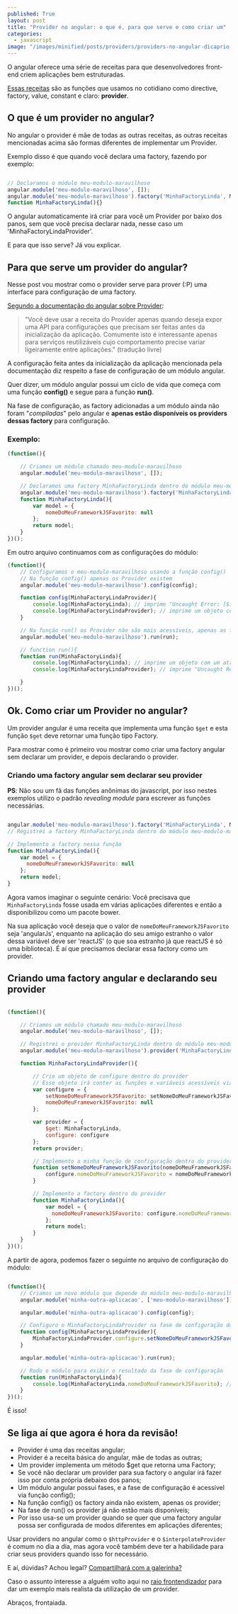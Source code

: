 ```yaml
---
published: True
layout: post
title: "Provider no angular: o que é, para que serve e como criar um"
categories: 
  - javascript
image: "/images/minified/posts/providers/providers-no-angular-dicaprio.jpg"
---
```


O angular oferece uma série de receitas para que desenvolvedores front-end criem aplicações bem estruturadas.

[Essas receitas](https://docs.angularjs.org/guide/providers) são as funções que usamos no cotidiano como directive, factory, value, constant e claro: **provider**.

## O que é um provider no angular?

No angular o provider é mãe de todas as outras receitas, as outras receitas mencionadas acima são formas diferentes de implementar um Provider.

Exemplo disso é que quando você declara uma factory, fazendo por exemplo:


```javascript

// Declaramos o módulo meu-modulo-maravilhoso
angular.module('meu-modulo-maravilhoso', []);
angular.module('meu-modulo-maravilhoso').factory('MinhaFactoryLinda', MinhaFactoryLinda);
function MinhaFactoryLinda(){}

```

O angular automaticamente irá criar para você um Provider por baixo dos panos, sem que você precisa declarar nada, nesse caso um 'MinhaFactoryLindaProvider'.

E para que isso serve? Já vou explicar.

## Para que serve um provider do angular?

Nesse post vou mostrar como o provider serve para prover (:P) uma interface para configuração de uma factory.

[Segundo a documentação do angular sobre Provider](https://docs.angularjs.org/guide/providers):
    
<blockquote>
"Você deve usar a receita do Provider apenas quando deseja expor uma API para configurações que precisam ser feitas antes da inicialização da aplicação. Comumente isto é interessante apenas para serviços reutilizáveis cujo comportamento precise variar ligeiramente entre aplicações." (tradução livre)
</blockquote>

A configuração feita antes da inicialização da aplicação mencionada pela documentação diz respeito a fase de configuração de um módulo angular.

Quer dizer, um módulo angular possui um ciclo de vida que começa com uma função **config()** e segue para a função **run()**.

Na fase de configuração, as factory adicionadas a um módulo ainda não foram "*compiladas*" pelo angular e **apenas estão disponíveis os providers dessas factory** para configuração.

### Exemplo:

```javascript
(function(){

    // Criamos um módulo chamado meu-modulo-maravilhoso
    angular.module('meu-modulo-maravilhoso', []);

    // Declaramos uma factory MinhaFactoryLinda dentro do módulo meu-modulo-maravilhoso
    angular.module('meu-modulo-maravilhoso').factory('MinhaFactoryLinda', MinhaFactoryLinda);
    function MinhaFactoryLinda(){
        var model = {
            nomeDoMeuFrameworkJSFavorito: null
        };
        return model;
    }   
})();

```

Em outro arquivo continuamos com as configurações do módulo:

```javascript
(function(){
    // Configuramos o meu-modulo-maravilhoso usando a função config()
    // Na função config() apenas os Provider existem
    angular.module('meu-modulo-maravilhoso').config(config);

    function config(MinhaFactoryLindaProvider){
        console.log(MinhaFactoryLinda); // imprime "Uncaught Error: [$injector:modulerr]" e trava a aplicação
        console.log(MinhaFactoryLindaProvider); // imprime um objeto com atributo $get
    }

    // Na função run() os Provider não são mais acessíveis, apenas as factory
    angular.module('meu-modulo-maravilhoso').run(run);

    // function run(){
    function run(MinhaFactoryLinda){
        console.log(MinhaFactoryLinda); // imprime um objeto com um atributo nomeDoMeuFrameworkJSFavorito
        console.log(MinhaFactoryLindaProvider); // imprime "Uncaught ReferenceError" e trava a aplicação

    }
})();

```

## Ok. Como criar um Provider no angular?

Um provider angular é uma receita que implementa uma função ```$get``` e esta função ```$get``` deve retornar uma função tipo Factory. 

Para mostrar como é primeiro vou mostrar como criar uma factory angular sem declarar um provider, e depois declarando o provider.

### Criando uma factory angular sem declarar seu provider

**PS**: Não sou um fã das funções anônimas do javascript, por isso nestes exemplos utilizo o padrão *revealing module* para escrever as funções necessárias.

```javascript

angular.module('meu-modulo-maravilhoso').factory('MinhaFactoryLinda', MinhaFactoryLinda);
// Registrei a factory MinhaFactoryLinda dentro do módulo meu-modulo-maravilhoso

// Implemento a factory nessa função
function MinhaFactoryLinda(){
    var model = {
      nomeDoMeuFrameworkJSFavorito: null
    };
    return model;
}

```


Agora vamos imaginar o seguinte cenário: Você precisava que ```MinhaFactoryLinda``` fosse usada em várias aplicações diferentes e então a disponibilizou como um pacote bower.

Na sua aplicação você deseja que o valor de ```nomeDoMeuFrameworkJSFavorito``` seja 'angularJs', enquanto na aplicação do seu amigo estranho o valor dessa variável deve ser 'reactJS' (o que soa estranho já que reactJS é só uma biblioteca). É aí que precisamos declarar essa factory como um provider.

## Criando uma factory angular e declarando seu provider

```javascript

(function(){

    // Criamos um módulo chamado meu-modulo-maravilhoso
    angular.module('meu-modulo-maravilhoso', []);

    // Registrei o provider MinhaFactoryLinda dentro do módulo meu-modulo-maravilhoso
    angular.module('meu-modulo-maravilhoso').provider('MinhaFactoryLinda', MinhaFactoryLindaProvider);

    function MinhaFactoryLindaProvider(){

        // Crio um objeto de configure dentro do provider
        // Esse objeto irá conter as funções e variáveis acessíveis via closure do provider na fase de configuração
        var configure = {
            setNomeDoMeuFrameworkJSFavorito: setNomeDoMeuFrameworkJSFavorito,
            nomeDoMeuFrameworkJSFavorito: null          
        };

        var provider = {
            $get: MinhaFactoryLinda,
            configure: configure
        };
        return provider;

        // Implemento a minha função de configuração dentro do provider
        function setNomeDoMeuFrameworkJSFavorito(nomeDoMeuFrameworkJSFavorito){
            configure.nomeDoMeuFrameworkJSFavorito = nomeDoMeuFrameworkJSFavorito;
        }

        // Implemento a factory dentro do provider
        function MinhaFactoryLinda(){
            var model = {
              nomeDoMeuFrameworkJSFavorito: configure.nomeDoMeuFrameworkJSFavorito
            };
            return model;
        }
    }
})();

```


A partir de agora, podemos fazer o seguinte no arquivo de configuração do módulo:

```javascript

(function(){
    // Criamos um novo módulo que depende do módulo meu-modulo-maravilhoso
    angular.module('minha-outra-aplicacao', ['meu-modulo-maravilhoso']);

    angular.module('minha-outra-aplicacao').config(config);

    // Configuro o MinhaFactoryLindaProvider na fase de configuração do módulo
    function config(MinhaFactoryLindaProvider){
        MinhaFactoryLindaProvider.configure.setNomeDoMeuFrameworkJSFavorito('react');
    }

    angular.module('minha-outra-aplicacao').run(run);

    // Rodo o módulo para exibir o resultado da fase de configuração
    function run(MinhaFactoryLinda){
        console.log(MinhaFactoryLinda.nomeDoMeuFrameworkJSFavorito); // imprime 'react'
    }
})();

```

É isso!

## Se liga aí que agora é hora da revisão!

* Provider é uma das receitas angular;
* Provider é a receita básica do angular, mãe de todas as outras;
* Um provider implementa um método $get que retorna uma Factory;
* Se você não declarar um provider para sua factory o angular irá fazer isso por conta própria debaixo dos panos;
* Um módulo angular possui fases, e a fase de configuração é acessível via função config();
* Na função config() os factory ainda não existem, apenas os provider;
* Na fase de run() os provider já não estão mais disponíveis;
* Por isso usa-se um provider quando se quer que uma factory angular possa ser configurada de modos diferentes em aplicações diferentes;

Usar providers no angular como o ```$httpProvider``` e o ```$interpolateProvider``` é comum no dia a dia, mas agora você também deve ter a habilidade para criar seus providers quando isso for necessário.

E aí, dúvidas? Achou legal? <a href='https://www.facebook.com/sharer/sharer.php?u=http://jotateles.com.br/javascript/2016/02/21/provider-angularjs.html'>Compartilhará com a galerinha? </a>

Caso o assunto interesse a alguém volto aqui no [raio frontendizador](http://jotateles.com.br) para dar um exemplo mais realista da utilização de um provider.

Abraços, frontaiada.